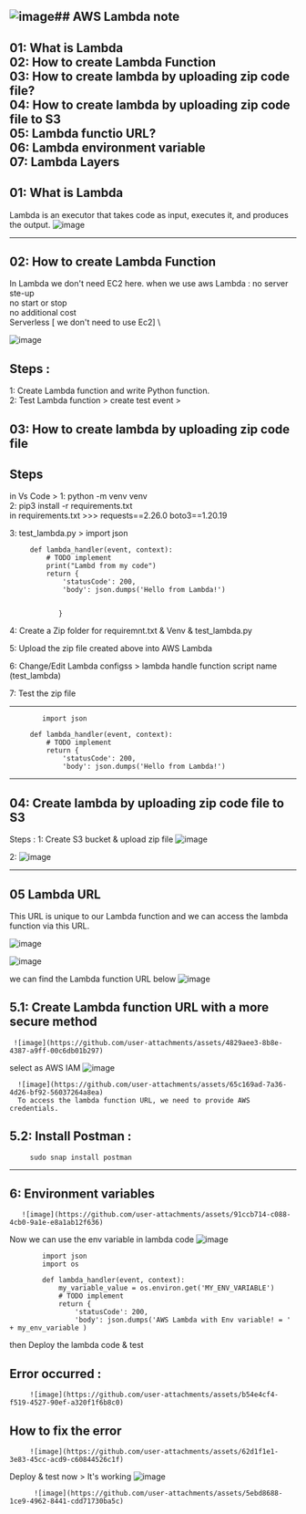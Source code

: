 ![image](https://github.com/user-attachments/assets/1dd768bc-ec76-4b77-a197-eda17d68671f)## AWS Lambda note
------------------------------------------------------------------------------
01: What is Lambda \
02: How to create Lambda Function \
03: How to create lambda by uploading zip code file?\
04: How to create lambda by uploading zip code file to S3\
05: Lambda functio URL?\
06: Lambda environment variable\
07: Lambda Layers 
-------------------------------------------------------------------------------
## 01: What is Lambda
Lambda is an executor that takes code as input, executes it, and produces the output.
   ![image](https://github.com/user-attachments/assets/26c94b1a-ace3-4ce8-8a86-3bf20452621e)

-------------------------------------------------------------------------------
## 02: How to create Lambda Function 

In Lambda we don't need EC2 here.
when we use aws Lambda : 
  no server ste-up \
  no start or stop \
  no additional cost \
  Serverless [ we don't need to use Ec2] \ 

  ![image](https://github.com/user-attachments/assets/a073c2ee-2a7b-4e12-84d9-a9b1a68af67d)

  ## Steps : 
  1: Create Lambda function and write Python function.\
  2: Test Lambda function > create test event > 

## 03: How to create lambda by uploading zip code file
   ## Steps
   in Vs Code > 
   1: python -m venv venv \
   2: pip3 install -r requirements.txt \
         in requirements.txt >>>
            requests==2.26.0
            boto3==1.20.19
      
   3: test_lambda.py > 
         import json
     
         def lambda_handler(event, context):
             # TODO implement
             print("Lambd from my code")
             return {
                 'statusCode': 200,
                 'body': json.dumps('Hello from Lambda!')


                }
   4: Create a Zip folder for requiremnt.txt & Venv & test_lambda.py 

   5: Upload the zip file created above into AWS Lambda

   6: Change/Edit  Lambda configss > lambda handle function script name (test_lambda)

   7: Test the zip file 
   
   ------------------------------------
   
            import json
         
         def lambda_handler(event, context):
             # TODO implement
             return {
                 'statusCode': 200,
                 'body': json.dumps('Hello from Lambda!')

   ---------------------------------------------

   ## 04: Create lambda by uploading zip code file to S3

   Steps : 
   1: Create S3 bucket & upload zip file 
      ![image](https://github.com/user-attachments/assets/c041a8fe-9ca0-41d0-ab87-445909d896f6)

   2: ![image](https://github.com/user-attachments/assets/3066037b-5004-4cb3-bf77-79c5e7c9cf3d) 

   -----------------------------------------------
  ## 05 Lambda URL 
  This URL is unique to our Lambda function and we can access the lambda function via this URL.

   ![image](https://github.com/user-attachments/assets/19350498-035d-48ad-8534-976bfebb61ea) 

   ![image](https://github.com/user-attachments/assets/8e1472bf-b9e8-4bdd-9375-e4e8b13d922b)

   we can find the Lambda function URL below 
    ![image](https://github.com/user-attachments/assets/308bd9c1-971a-4e90-8703-d0cbed4b2cba)

   ## 5.1: Create Lambda function URL with a more secure method 
     ![image](https://github.com/user-attachments/assets/4829aee3-8b8e-4387-a9ff-00c6db01b297)

   select as AWS IAM
      ![image](https://github.com/user-attachments/assets/5b5dbc23-023e-4ef6-9f59-92dce52b4e41)
      
      ![image](https://github.com/user-attachments/assets/65c169ad-7a36-4d26-bf92-56037264a8ea)
      To access the lambda function URL, we need to provide AWS credentials.

   ## 5.2: Install Postman : 
         sudo snap install postman
   -------------------------------------------------
  ## 6: Environment variables 
       ![image](https://github.com/user-attachments/assets/91ccb714-c088-4cb0-9a1e-e8a1ab12f636)
   
   Now we can use the env variable in lambda code
       ![image](https://github.com/user-attachments/assets/9aa55578-fe00-414c-8c5c-175493ef8f53)

            import json
            import os
            
            def lambda_handler(event, context):
                my_variable_value = os.environ.get('MY_ENV_VARIABLE')
                # TODO implement
                return {
                    'statusCode': 200,
                    'body': json.dumps('AWS Lambda with Env variable! = ' + my_env_variable )

   then Deploy the lambda code & test  
   ## Error occurred : 
         ![image](https://github.com/user-attachments/assets/b54e4cf4-f519-4527-90ef-a320f1f6b8c0)

   ## How to fix the error 

         ![image](https://github.com/user-attachments/assets/62d1f1e1-3e83-45cc-acd9-c60844526c1f)

   Deploy & test now > It's working 
         ![image](https://github.com/user-attachments/assets/8095b1ca-4416-4fbe-8af5-cb8175b5ccb7)

          ![image](https://github.com/user-attachments/assets/5ebd8688-1ce9-4962-8441-cdd71730ba5c)
         

